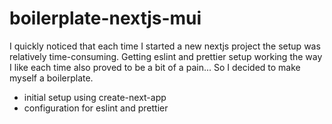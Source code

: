 # boilerplate-nextjs-mui

I quickly noticed that each time I started a new nextjs project the setup was relatively time-consuming. Getting eslint and prettier setup working the way I like each time also proved to be a bit of a pain...
So I decided to make myself a boilerplate.

- initial setup using create-next-app
- configuration for eslint and prettier
